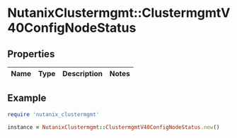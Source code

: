# NutanixClustermgmt::ClustermgmtV40ConfigNodeStatus

## Properties

| Name | Type | Description | Notes |
| ---- | ---- | ----------- | ----- |

## Example

```ruby
require 'nutanix_clustermgmt'

instance = NutanixClustermgmt::ClustermgmtV40ConfigNodeStatus.new()
```

